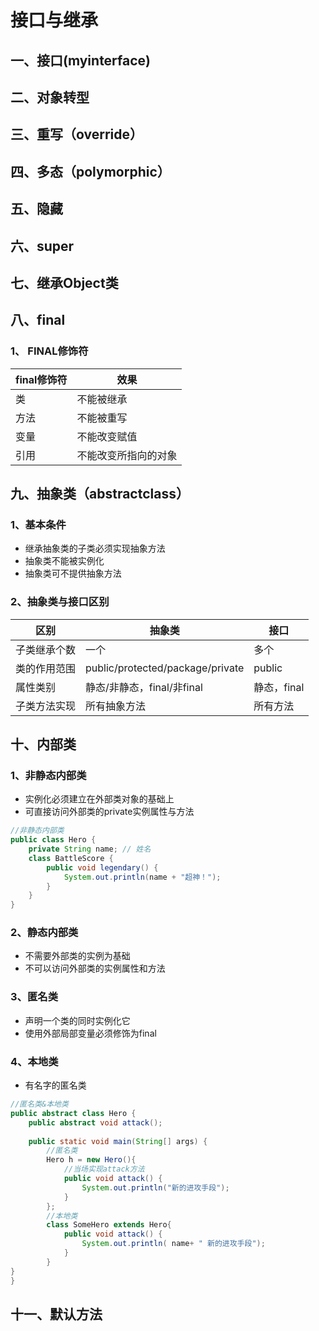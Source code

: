 # 接口与继承

## 一、接口(myinterface)

## 二、对象转型

## 三、重写（override）

## 四、多态（polymorphic）

## 五、隐藏

## 六、super

## 七、继承Object类

## 八、final
### 1、 FINAL修饰符
| final修饰符 | 效果                 |
| ----------- | -------------------- |
| 类          | 不能被继承           |
| 方法        | 不能被重写           |
| 变量        | 不能改变赋值         |
| 引用        | 不能改变所指向的对象 |

## 九、抽象类（abstractclass）
### 1、基本条件
* 继承抽象类的子类必须实现抽象方法
* 抽象类不能被实例化
* 抽象类可不提供抽象方法
### 2、抽象类与接口区别
| 区别         | 抽象类                           | 接口        |
| ------------ | -------------------------------- | ----------- |
| 子类继承个数 | 一个                             | 多个        |
| 类的作用范围 | public/protected/package/private | public      |
| 属性类别     | 静态/非静态，final/非final       | 静态，final |
| 子类方法实现     | 所有抽象方法       | 所有方法 |

## 十、内部类
### 1、非静态内部类
* 实例化必须建立在外部类对象的基础上
* 可直接访问外部类的private实例属性与方法
```java
//非静态内部类
public class Hero {
    private String name; // 姓名
    class BattleScore {
        public void legendary() {
            System.out.println(name + "超神！");
        }
    }
}
```
### 2、静态内部类
* 不需要外部类的实例为基础
* 不可以访问外部类的实例属性和方法
### 3、匿名类
* 声明一个类的同时实例化它
* 使用外部局部变量必须修饰为final
### 4、本地类
* 有名字的匿名类
```java
//匿名类&本地类
public abstract class Hero {
    public abstract void attack();
      
    public static void main(String[] args) {
        //匿名类
        Hero h = new Hero(){
            //当场实现attack方法
            public void attack() {
                System.out.println("新的进攻手段");
            }
        };
        //本地类
        class SomeHero extends Hero{
            public void attack() {
                System.out.println( name+ " 新的进攻手段");
            }
        }
}
}
```

## 十一、默认方法